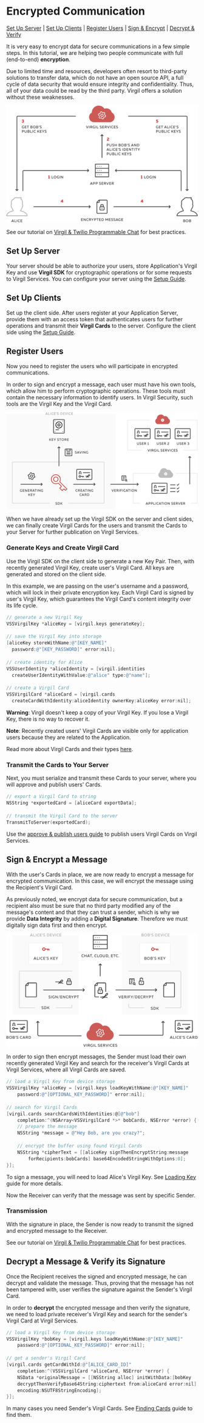 # Encrypted Communication

 [Set Up Server](#head1) | [Set Up Clients](#head2) | [Register Users](#head3) | [Sign & Encrypt](#head4) | [Decrypt & Verify](#head5)

It is very easy to encrypt data for secure communications in a few simple steps. In this tutorial, we are helping two people communicate with full (end-to-end) **encryption**.

Due to limited time and resources, developers often resort to third-party solutions to transfer data, which do not have an open source API, a full cycle of data security that would ensure integrity and confidentiality. Thus, all of your data could be read by the third party. Virgil offers a solution without these weaknesses.

![Encrypted Communication](/docs/objectivec/img/encrypted_communication_intro.png "Encrypted Communication")

See our tutorial on [Virgil & Twilio Programmable Chat](https://github.com/VirgilSecurity/virgil-demo-twilio) for best practices.


## <a name="head1"></a> Set Up Server
Your server should be able to authorize your users, store Application's Virgil Key and use **Virgil SDK** for cryptographic operations or for some requests to Virgil Services. You can configure your server using the [Setup Guide](/docs/objectivec/guides/configuration/server-configuration.md).


## <a name="head2"></a> Set Up Clients
Set up the client side. After users register at your Application Server, provide them with an access token that authenticates users for further operations and transmit their **Virgil Cards** to the server. Configure the client side using the [Setup Guide](/docs/objectivec/guides/configuration/client.md).


## <a name="head3"></a> Register Users
Now you need to register the users who will participate in encrypted communications.

In order to sign and encrypt a message, each user must have his own tools, which allow him to perform cryptographic operations. These tools must contain the necessary information to identify users. In Virgil Security, such tools are the Virgil Key and the Virgil Card.

![Virgil Card](/docs/objectivec/img/Card_introduct.png "Create Virgil Card")

When we have already set up the Virgil SDK on the server and client sides, we can finally create Virgil Cards for the users and transmit the Cards to your Server for further publication on Virgil Services.


### Generate Keys and Create Virgil Card
Use the Virgil SDK on the client side to generate a new Key Pair. Then, with recently generated Virgil Key, create user's Virgil Card. All keys are generated and stored on the client side.

In this example, we are passing on the user's username and a password, which will lock in their private encryption key. Each Virgil Card is signed by user's Virgil Key, which guarantees the Virgil Card's content integrity over its life cycle.

```objectivec
// generate a new Virgil Key
VSSVirgilKey *aliceKey = [virgil.keys generateKey];

// save the Virgil Key into storage
[aliceKey storeWithName:@"[KEY_NAME]"
  password:@"[KEY_PASSWORD]" error:nil];

// create identity for Alice
VSSUserIdentity *aliceIdentity = [virgil.identities
  createUserIdentityWithValue:@"alice" type:@"name"];

// create a Virgil Card
VSSVirgilCard *aliceCard = [virgil.cards
  createCardWithIdentity:aliceIdentity ownerKey:aliceKey error:nil];
```


**Warning**: Virgil doesn't keep a copy of your Virgil Key. If you lose a Virgil Key, there is no way to recover it.

**Note**: Recently created users' Virgil Cards are visible only for application users because they are related to the Application.

Read more about Virgil Cards and their types [here](/docs/objectivec/guides/virgil-card/creating-card.md).


### Transmit the Cards to Your Server

Next, you must serialize and transmit these Cards to your server, where you will approve and publish users' Cards.

```objectivec
// export a Virgil Card to string
NSString *exportedCard = [aliceCard exportData];

// transmit the Virgil Card to the server
TransmitToServer(exportedCard);
```

Use the [approve & publish users guide](/docs/objectivec/guides/configuration/server.md#-approve--publish-cards) to publish users Virgil Cards on Virgil Services.


## <a name="head4"></a> Sign & Encrypt a Message

With the user's Cards in place, we are now ready to encrypt a message for encrypted communication. In this case, we will encrypt the message using the Recipient's Virgil Card.

As previously noted, we encrypt data for secure communication, but a recipient also must be sure that no third party modified any of the message's content and that they can trust a sender, which is why we provide **Data Integrity** by adding a **Digital Signature**. Therefore we must digitally sign data first and then encrypt.

![Virgil Intro](/docs/objectivec/img/Guides_introduction.png "Sign & Encrypt")

In order to sign then encrypt messages, the Sender must load their own recently generated Virgil Key and search for the receiver's Virgil Cards at Virgil Services, where all Virgil Cards are saved.

```objectivec
// load a Virgil Key from device storage
VSSVirgilKey *aliceKey = [virgil.keys loadKeyWithName:@"[KEY_NAME]"
	password:@"[OPTIONAL_KEY_PASSWORD]" error:nil];

// search for Virgil Cards
[virgil.cards searchCardsWithIdentities:@[@"bob"]
	completion:^(NSArray<VSSVirgilCard *>* bobCards, NSError *error) {
	// prepare the message
	NSString *message = @"Hey Bob, are you crazy?";

	// encrypt the buffer using found Virgil Cards
	NSString *cipherText = [[aliceKey signThenEncryptString:message
		forRecipients:bobCards] base64EncodedStringWithOptions:0];
}];
```

To sign a message, you will need to load Alice's Virgil Key. See [Loading Key](/docs/objectivec/guides/virgil-key/loading-key.md) guide for more details.

Now the Receiver can verify that the message was sent by specific Sender.

### Transmission

With the signature in place, the Sender is now ready to transmit the signed and encrypted message to the Receiver.

See our tutorial on [Virgil & Twilio Programmable Chat](https://github.com/VirgilSecurity/virgil-demo-twilio) for best practices.

## <a name="head5"></a> Decrypt a Message & Verify its Signature

Once the Recipient receives the signed and encrypted message, he can decrypt and validate the message. Thus, proving that the message has not been tampered with, user verifies the signature against the Sender's Virgil Card.

In order to **decrypt** the encrypted message and then verify the signature, we need to load private receiver's Virgil Key and search for the sender's Virgil Card at Virgil Services.

```objectivec
// load a Virgil Key from device storage
VSSVirgilKey *bobKey = [virgil.keys loadKeyWithName:@"[KEY_NAME]"
	password:@"[OPTIONAL_KEY_PASSWORD]" error:nil];

// get a sender's Virgil Card
[virgil.cards getCardWithId:@"[ALICE_CARD_ID]"
	completion:^(VSSVirgilCard *aliceCard, NSError *error) {
	NSData *originalMessage = [[NSString alloc] initWithData:[bobKey
	decryptThenVerifyBase64String:ciphertext from:aliceCard error:nil]
	encoding:NSUTF8StringEncoding];
}];
```


In many cases you need Sender's Virgil Cards. See [Finding Cards](/docs/objectivec/guides/virgil-card/finding-card.md) guide to find them.
